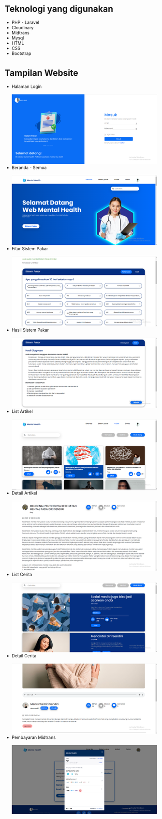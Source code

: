 <h1>Teknologi yang digunakan</h1>
<ul>
 <li>PHP - Laravel</li>
 <li>Cloudinary</li>
 <li>Midtrans</li>
 <li>Mysql</li>
 <li>HTML</li>
 <li>CSS</li>
 <li>Bootstrap</li>
</ul>

<h1>Tampilan Website</h1>
<ul>

 <li>Halaman Login</li>
 </br>
 <img src="assets-readme/login.png" alt="" />
    
 <li>Beranda - Semua </li>
</br>
 <img src="assets-readme/beranda.png" alt="" />

 
<li>Fitur Sistem Pakar</li>
</br>
 <img src="assets-readme/sistem-pakar.png" alt="" />

 
 <li>Hasil Sistem Pakar </li>
</br>
 <img src="assets-readme/hasil-sistem-pakar.png" alt="" />

 
 <li>List Artikel </li>
</br>
 <img src="assets-readme/artikel.png" alt="" />


 <li>Detail Artikel </li>
</br>
 <img src="assets-readme/detail-artikel.png" alt="" />


 <li>List Cerita </li>
</br>
 <img src="assets-readme/cerita.png" alt="" />


 <li>Detail Cerita </li>
</br>
 <img src="assets-readme/detail-cerita.png" alt="" />

 <li>Pembayaran Midtrans </li>
</br>
 <img src="assets-readme/pembayaran.png" alt="" />


</ul>
